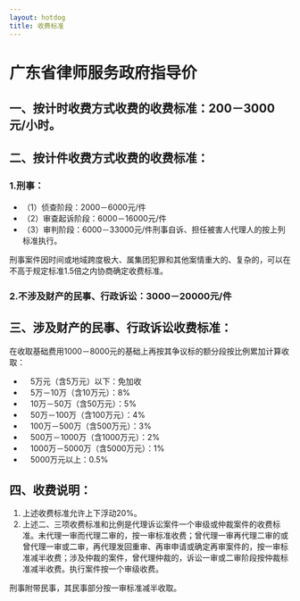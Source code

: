 ```yaml
---
layout: hotdog
title: 收费标准
---
```


# 广东省律师服务政府指导价
 
## 一、按计时收费方式收费的收费标准：200－3000元/小时。

## 二、按计件收费方式收费的收费标准：

### 1.刑事：

* （1）侦查阶段：2000－6000元/件
* （2）审查起诉阶段：6000－16000元/件
* （3）审判阶段：6000－33000元/件刑事自诉、担任被害人代理人的按上列标准执行。

刑事案件因时间或地域跨度极大、属集团犯罪和其他案情重大的、复杂的，可以在不高于规定标准1.5倍之内协商确定收费标准。

### 2.不涉及财产的民事、行政诉讼：3000－20000元/件

## 三、涉及财产的民事、行政诉讼收费标准：

在收取基础费用1000－8000元的基础上再按其争议标的额分段按比例累加计算收取：

* 　5万元（含5万元）以下：免加收
* 　5万－10万（含10万元）：8%
* 　10万－50万（含50万元）：5%
* 　50万－100万（含100万元）：4%
* 　100万－500万（含500万元）：3%
* 　500万－1000万（含1000万元）：2%
* 　1000万－5000万（含5000万元）：1%
* 　5000万元以上：0.5%

## 四、收费说明：

1. 上述收费标准允许上下浮动20%。
2. 上述二、三项收费标准和比例是代理诉讼案件一个审级或仲裁案件的收费标准。未代理一审而代理二审的，按一审标准收费；曾代理一审再代理二审的或曾代理一审或二审，再代理发回重审、再审申请或确定再审案件的，按一审标准减半收费；涉及仲裁的案件，曾代理仲裁的，诉讼一审或二审阶段按仲裁标准减半收费。执行案件按一个审级收费。

刑事附带民事，其民事部分按一审标准减半收取。
